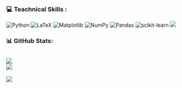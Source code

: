 
### 💻 Teachnical Skills :
![Python](https://img.shields.io/badge/python-3670A0?style=for-the-badge&logo=python&logoColor=ffdd54) ![LaTeX](https://img.shields.io/badge/latex-%23008080.svg?style=for-the-badge&logo=latex&logoColor=white) ![Matplotlib](https://img.shields.io/badge/Matplotlib-%23ffffff.svg?style=for-the-badge&logo=Matplotlib&logoColor=black) ![NumPy](https://img.shields.io/badge/numpy-%23013243.svg?style=for-the-badge&logo=numpy&logoColor=white) ![Pandas](https://img.shields.io/badge/pandas-%23150458.svg?style=for-the-badge&logo=pandas&logoColor=white) ![scikit-learn](https://img.shields.io/badge/scikit--learn-%23F7931E.svg?style=for-the-badge&logo=scikit-learn&logoColor=white)
![](https://github-readme-stats.vercel.app/api/top-langs/?username=hmjpgit&theme=dark&hide_border=true&include_all_commits=false&count_private=false&layout=compact)

### 📊 GitHub Stats:
![](https://github-readme-stats.vercel.app/api?username=hmjpgit&theme=dark&hide_border=true&include_all_commits=false&count_private=false)<br/>
![](https://github-readme-streak-stats.herokuapp.com/?user=hmjpgit&theme=dark&hide_border=true)<br/> 
---
[![](https://visitcount.itsvg.in/api?id=hmjpgit&icon=0&color=0)](https://visitcount.itsvg.in)

<!-- Proudly created with GPRM ( https://gprm.itsvg.in ) -->
